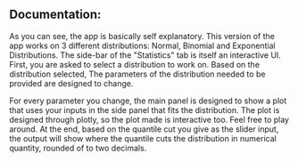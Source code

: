 ## Documentation:

As you can see, the app is basically self explanatory. This version  of the app works on 3 different distributions: Normal, Binomial and Exponential Distributions. The side-bar of the "Statistics" tab is itself an interactive UI. First, you are asked to select a distribution to work on. Based on the distribution selected, The parameters of the distribution needed to be provided are designed to change.

For every parameter you change, the main panel is designed to show a plot that uses your inputs in the side panel that fits the distribution. The plot is designed through plotly, so the plot made is interactive too. Feel free to play around. At the end, based on the quantile cut you give as the slider input, the output will show where the quantile cuts the distribution in numerical quantity, rounded of to two decimals.

